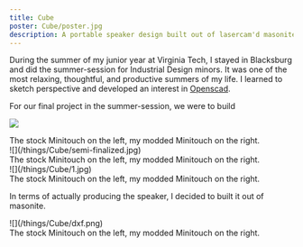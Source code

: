 ```yaml
---
title: Cube
poster: Cube/poster.jpg
description: A portable speaker design built out of lasercam'd masonite.
---
```


During the summer of my junior year at Virginia Tech, I stayed in Blacksburg and did the summer-session for Industrial Design minors. It was one of the most relaxing, thoughtful, and productive summers of my life. I learned to sketch perspective and developed an interest in [Openscad]().

For our final project in the summer-session, we were to build 

<div class='captioned-image'>

![](/things/Cube/lines.jpg)
<div class='caption'>The stock Minitouch on the left, my modded Minitouch on the right.</div>
</div>


<div class='captioned-image'>
![](/things/Cube/semi-finalized.jpg)
<div class='caption'>The stock Minitouch on the left, my modded Minitouch on the right.</div>
</div>



<div class='captioned-image'>
![](/things/Cube/1.jpg)
<div class='caption'>The stock Minitouch on the left, my modded Minitouch on the right.</div>
</div>


In terms of actually producing the speaker, I decided to built it out of masonite. 

<div class='captioned-image'>
![](/things/Cube/dxf.png)
<div class='caption'>The stock Minitouch on the left, my modded Minitouch on the right.</div>
</div>




